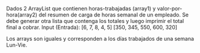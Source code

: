 Dados 2 ArrayList que contienen horas-trabajadas (array1) y valor-por-hora(array2) del resumen de carga de horas semanal de un empleado. Se debe generar otra lista que contenga los totales y luego imprimir el total final a cobrar.
Input (Entrada):
[6, 7, 8, 4, 5]
[350, 345, 550, 600, 320]

Los arrays son iguales y corresponden a los días trabajados de una semana Lun-Vie.

